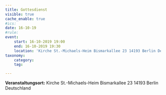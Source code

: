 ```yaml
---
title: Gottesdienst
visible: true
cache_enable: true
#ics: 
date: 16-10-19
#rule: 
event:
	start: 16-10-2019 19:00
	end: 16-10-2019 19:30
	location: 'Kirche St.-Michaels-Heim Bismarkallee 23 14193 Berlin Deutschland'
taxonomy:
	category: 
	tag: 

---
```




**Veranstaltungsort:** Kirche St.-Michaels-Heim
Bismarkallee 23
14193 Berlin
Deutschland


